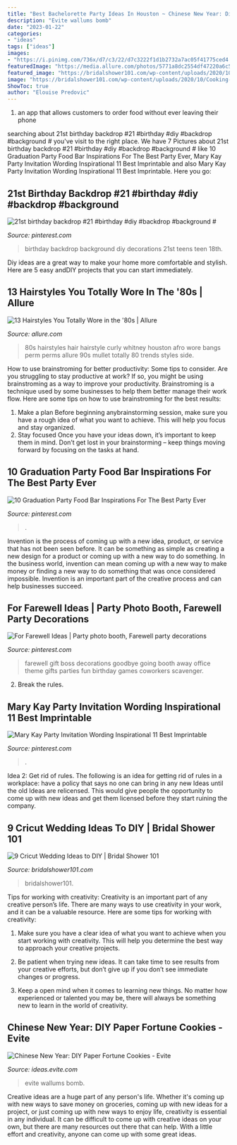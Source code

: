 ```yaml
---
title: "Best Bachelorette Party Ideas In Houston ~ Chinese New Year: Diy Paper Fortune Cookies"
description: "Evite wallums bomb"
date: "2023-01-22"
categories:
- "ideas"
tags: ["ideas"]
images:
- "https://i.pinimg.com/736x/d7/c3/22/d7c3222f1d1b2732a7ac05f41775ced4.jpg?b=t"
featuredImage: "https://media.allure.com/photos/5771a8dc2554df47220a6c5a/master/w_727,h_727,c_limit/hair-ideas-2015-10-80s-hair-whitney-houston.jpg"
featured_image: "https://bridalshower101.com/wp-content/uploads/2020/10/Cooking-for-Cinco-De-Mayo-683x1024.png"
image: "https://bridalshower101.com/wp-content/uploads/2020/10/Cooking-for-Cinco-De-Mayo-683x1024.png"
ShowToc: true
author: "Elouise Predovic"
---
```



1. an app that allows customers to order food without ever leaving their phone

	

		
searching about 21st birthday backdrop #21 #birthday #diy #backdrop #background # you've visit to the right place. We have 7 Pictures about 21st birthday backdrop #21 #birthday #diy #backdrop #background # like 10 Graduation Party Food Bar Inspirations For The Best Party Ever, Mary Kay Party Invitation Wording Inspirational 11 Best Imprintable and also Mary Kay Party Invitation Wording Inspirational 11 Best Imprintable. Here you go:
		
    
## 21st Birthday Backdrop #21 #birthday #diy #backdrop #background #

<img loading=lazy src="https://i.pinimg.com/736x/d7/c3/22/d7c3222f1d1b2732a7ac05f41775ced4.jpg?b=t" onerror="this.onerror=null;this.src='https://tse1.mm.bing.net/th?id=OIP.jzIJgV-88WvOt2CdufWRrgHaJ3&amp;pid=15.1';" alt="21st birthday backdrop #21 #birthday #diy #backdrop #background #">

_Source: pinterest.com_

>birthday backdrop background diy decorations 21st teens teen 18th. 

	

Diy ideas are a great way to make your home more comfortable and stylish. Here are 5 easy andDIY projects that you can start immediately.

    
## 13 Hairstyles You Totally Wore In The &#039;80s | Allure

<img loading=lazy src="https://media.allure.com/photos/5771a8dc2554df47220a6c5a/master/w_727,h_727,c_limit/hair-ideas-2015-10-80s-hair-whitney-houston.jpg" onerror="this.onerror=null;this.src='https://tse3.mm.bing.net/th?id=OIP.cjmHDF_ftR5zXNvlVESk0AAAAA&amp;pid=15.1';" alt="13 Hairstyles You Totally Wore in the &#039;80s | Allure">

_Source: allure.com_

>80s hairstyles hair hairstyle curly whitney houston afro wore bangs perm perms allure 90s mullet totally 80 trends styles side. 

	

How to use brainstroming for better productivity: Some tips to consider.
Are you struggling to stay productive at work? If so, you might be using brainstroming as a way to improve your productivity. Brainstroming is a technique used by some businesses to help them better manage their work flow. Here are some tips on how to use brainstroming for the best results: 
1) Make a plan 
Before beginning anybrainstorming session, make sure you have a rough idea of what you want to achieve. This will help you focus and stay organized. 
2) Stay focused 
Once you have your ideas down, it’s important to keep them in mind. Don’t get lost in your brainstorming – keep things moving forward by focusing on the tasks at hand.

    
## 10 Graduation Party Food Bar Inspirations For The Best Party Ever

<img loading=lazy src="https://i.pinimg.com/736x/dd/ef/03/ddef030f9d1ab25998403d8661121a61.jpg" onerror="this.onerror=null;this.src='https://tse3.mm.bing.net/th?id=OIP.LIJzTOV1_uDOCicBQ0SGOgHaKV&amp;pid=15.1';" alt="10 Graduation Party Food Bar Inspirations For The Best Party Ever">

_Source: pinterest.com_

>. 

	

Invention is the process of coming up with a new idea, product, or service that has not been seen before. It can be something as simple as creating a new design for a product or coming up with a new way to do something. In the business world, invention can mean coming up with a new way to make money or finding a new way to do something that was once considered impossible. Invention is an important part of the creative process and can help businesses succeed.

    
## For Farewell Ideas | Party Photo Booth, Farewell Party Decorations

<img loading=lazy src="https://i.pinimg.com/originals/60/cf/7c/60cf7c511e534bba94dce278e0231759.jpg" onerror="this.onerror=null;this.src='https://tse3.mm.bing.net/th?id=OIP.d-g-QURA5UhYTvMS8I3JOAHaJ4&amp;pid=15.1';" alt="For Farewell Ideas | Party photo booth, Farewell party decorations">

_Source: pinterest.com_

>farewell gift boss decorations goodbye going booth away office theme gifts parties fun birthday games coworkers scavenger. 

	

2. Break the rules.

    
## Mary Kay Party Invitation Wording Inspirational 11 Best Imprintable

<img loading=lazy src="https://i.pinimg.com/736x/b8/73/9f/b8739f1e12ef931e6d1f5ac622d23c3a.jpg" onerror="this.onerror=null;this.src='https://tse2.mm.bing.net/th?id=OIP.bmUFCaS0pXJtlSMROC5AzwHaKL&amp;pid=15.1';" alt="Mary Kay Party Invitation Wording Inspirational 11 Best Imprintable">

_Source: pinterest.com_

>. 

	

Idea 2: Get rid of rules.
The following is an idea for getting rid of rules in a workplace: have a policy that says no one can bring in any new Ideas until the old Ideas are relicensed. This would give people the opportunity to come up with new ideas and get them licensed before they start ruining the company.

    
## 9 Cricut Wedding Ideas To DIY | Bridal Shower 101

<img loading=lazy src="https://bridalshower101.com/wp-content/uploads/2020/10/Cooking-for-Cinco-De-Mayo-683x1024.png" onerror="this.onerror=null;this.src='https://tse3.mm.bing.net/th?id=OIP.uWiJayvVMq-N-xm9vL1GIQHaLG&amp;pid=15.1';" alt="9 Cricut Wedding Ideas to DIY | Bridal Shower 101">

_Source: bridalshower101.com_

>bridalshower101. 

	

Tips for working with creativity:
Creativity is an important part of any creative person’s life. There are many ways to use creativity in your work, and it can be a valuable resource. Here are some tips for working with creativity:
1. Make sure you have a clear idea of what you want to achieve when you start working with creativity. This will help you determine the best way to approach your creative projects.

2. Be patient when trying new ideas. It can take time to see results from your creative efforts, but don’t give up if you don’t see immediate changes or progress.

3. Keep a open mind when it comes to learning new things. No matter how experienced or talented you may be, there will always be something new to learn in the world of creativity.


    
## Chinese New Year: DIY Paper Fortune Cookies - Evite

<img loading=lazy src="https://ideas.evite.com/media/Blog-DIY-Fortune-Cookies-JB-1200.jpg" onerror="this.onerror=null;this.src='https://tse2.mm.bing.net/th?id=OIP.zVqJt1j8bOXhxEEWV7CB1AHaKF&amp;pid=15.1';" alt="Chinese New Year: DIY Paper Fortune Cookies - Evite">

_Source: ideas.evite.com_

>evite wallums bomb. 

	

Creative ideas are a huge part of any person's life. Whether it's coming up with new ways to save money on groceries, coming up with new ideas for a project, or just coming up with new ways to enjoy life, creativity is essential in any individual. It can be difficult to come up with creative ideas on your own, but there are many resources out there that can help. With a little effort and creativity, anyone can come up with some great ideas.

